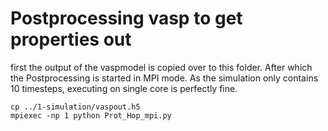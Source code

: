 # Postprocessing vasp to get properties out
first the output of the vaspmodel is copied over to this folder. After which the Postprocessing is started in MPI mode.
As the simulation only contains 10 timesteps, executing on single core is perfectly fine.

```shell
cp ../1-simulation/vaspout.h5
mpiexec -np 1 python Prot_Hop_mpi.py
```
